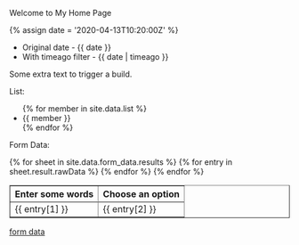 ---
---

Welcome to My Home Page

{% assign date = '2020-04-13T10:20:00Z' %}

- Original date - {{ date }}
- With timeago filter - {{ date | timeago }}

Some extra text to trigger a build.

List: 

<ul>
{% for member in site.data.list %}
<li>{{ member }}</li>
{% endfor %}
</ul>

Form Data: 

<table border=1>
  <tr>
    <th>Enter some words</th>
    <th>Choose an option</th>
  <tr>
{% for sheet in site.data.form_data.results %}
  {% for entry in sheet.result.rawData %}
    <tr>
      <td>{{ entry[1] }}</td>
      <td>{{ entry[2] }}</td>
    </tr>
  {% endfor %}
{% endfor %}</table>

<a href="form_data.json">form data</a>
